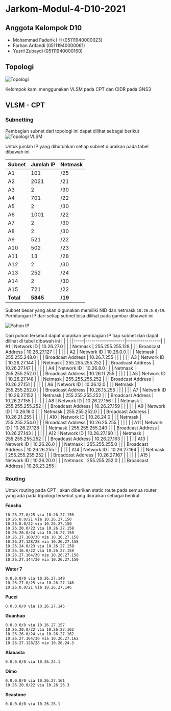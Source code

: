 # Jarkom-Modul-4-D10-2021

## Anggota Kelompok D10
- Mohammad Faderik I H (05111940000023)
- Farhan Arifandi (05111940000061)
- Yusril Zubaydi (05111940000160)

## Topologi
![Topologi](https://media.discordapp.net/attachments/798177440425181256/914057022822051840/topologi.PNG?width=1207&height=701)

Kelompok kami menggunakan VLSM pada CPT dan CIDR pada GNS3

## VLSM - CPT
### Subnetting
Pembagian subnet dari topologi ini dapat dilihat sebagai berikut
![Topologi VLSM](https://media.discordapp.net/attachments/848199470025801749/914057920143060992/unknown.png?width=1167&height=701)

Untuk jumlah IP yang dibutuhkan setiap subnet diuraikan pada tabel dibawah ini.

| Subnet | Jumlah IP | Netmask |
|--------|-----------|---------|
| A1     | 101       | /25     |
| A2     | 2021      | /21     |
| A3     | 2         | /30     |
| A4     | 701       | /22     |
| A5     | 2         | /30     |
| A6     | 1001      | /22     |
| A7     | 2         | /30     |
| A8     | 2         | /30     |
| A9     | 521       | /22     |
| A10    | 502       | /23     |
| A11    | 13        | /28     |
| A12    | 2         | /30     |
| A13    | 252       | /24     |
| A14    | 2         | /30     |
| A15    | 721       | /22     |
| **Total**  | **5845**      | **/19**     |

Subnet besar yang akan digunakan memiliki NID dan netmask `10.26.0.0/19`. Perhitungan IP dari setiap subnet bisa dilihat pada gambar dibawah ini

![Pohon IP](https://media.discordapp.net/attachments/848199470025801749/914058155862929468/unknown.png)

Dari pohon tersebut dapat diuraikan pembagian IP tiap subnet dan dapat dilihat di tabel dibawah ini
|     |                   |                 |
|-----|-------------------|-----------------|
| A1  | Network ID        | 10.26.27.0      |
|     | Netmask           | 255.255.255.128 |
|     | Broadcast Address | 10.26.27.127    |
|     |                   |                 |
| A2  | Network ID        | 10.26.0.0       |
|     | Netmask           | 255.255.248.0   |
|     | Broadcast Address | 10.26.7.255     |
|     |                   |                 |
| A3  | Network ID        | 10.26.27.144    |
|     | Netmask           | 255.255.255.252 |
|     | Broadcast Address | 10.26.27.147    |
|     |                   |                 |
| A4  | Network ID        | 10.26.8.0       |
|     | Netmask           | 255.255.252.0   |
|     | Broadcast Address | 10.26.11.255    |
|     |                   |                 |
| A5  | Network ID        | 10.26.27.148    |
|     | Netmask           | 255.255.255.252 |
|     | Broadcast Address | 10.26.27.151    |
|     |                   |                 |
| A6  | Network ID        | 10.26.12.0      |
|     | Netmask           | 255.255.252.0   |
|     | Broadcast Address | 10.26.15.255    |
|     |                   |                 |
| A7  | Network ID        | 10.26.27.152    |
|     | Netmask           | 255.255.255.252 |
|     | Broadcast Address | 10.26.27.155    |
|     |                   |                 |
| A8  | Network ID        | 10.26.27.156    |
|     | Netmask           | 255.255.255.252 |
|     | Broadcast Address | 10.26.27.159    |
|     |                   |                 |
| A9  | Network ID        | 10.26.16.0      |
|     | Netmask           | 255.255.252.0   |
|     | Broadcast Address | 10.26.21.255    |
|     |                   |                 |
| A10 | Network ID        | 10.26.24.0      |
|     | Netmask           | 255.255.254.0   |
|     | Broadcast Address | 10.26.25.255    |
|     |                   |                 |
| A11 | Network ID        | 10.26.27.128    |
|     | Netmask           | 255.255.255.240 |
|     | Broadcast Address | 10.26.27.143    |
|     |                   |                 |
| A12 | Network ID        | 10.26.27.160    |
|     | Netmask           | 255.255.255.252 |
|     | Broadcast Address | 10.26.27.163    |
|     |                   |                 |
| A13 | Network ID        | 10.26.26.0      |
|     | Netmask           | 255.255.255.0   |
|     | Broadcast Address | 10.26.26.255    |
|     |                   |                 |
| A14 | Network ID        | 10.26.27.164    |
|     | Netmask           | 255.255.255.252 |
|     | Broadcast Address | 10.26.27.167    |
|     |                   |                 |
| A15 | Network ID        | 10.26.20.0      |
|     | Netmask           | 255.255.252.0   |
|     | Broadcast Address | 10.26.23.255    |

### Routing
Untuk routing pada CPT , akan diberikan static route pada semua router yang ada pada topologi tersebut yang diuraikan sebagai berikut

**Foosha**

```
10.26.27.0/25 via 10.26.27.150
10.26.0.0/21 via 10.26.27.150
10.26.8.0/22 via 10.26.27.150
10.26.20.0/22 via 10.26.27.158
10.26.26.0/24 via 10.26.27.158
10.26.27.160/30 via 10.26.27.158
10.26.27.128/28 via 10.26.27.158
10.26.24.0/23 via 10.26.27.158
10.26.16.0/22 via 10.26.27.158
10.26.27.164/30 via 10.26.27.158
10.26.27.144/30 via 10.26.27.150
```

**Water 7**

```
0.0.0.0/0 via 10.26.27.149
10.26.27.0/25 via 10.26.27.146
10.26.0.0/21 via 10.26.27.146
```

**Pucci**

```
0.0.0.0/0 via 10.26.27.145
```

**Guanhao**

```
0.0.0.0/0 via 10.26.27.157
10.26.20.0/22 via 10.26.27.162
10.26.26.0/24 via 10.26.27.162
10.26.27.164/30 via 10.26.27.162
10.26.27.128/28 via 10.26.24.3
```

**Alabasta**

```
0.0.0.0/0 via 10.26.24.1
```

**Oimo**

```
0.0.0.0/0 via 10.26.27.161
10.26.20.0/22 via 10.26.26.3
```

**Seastone**

```
0.0.0.0/0 via 10.26.26.1
```

